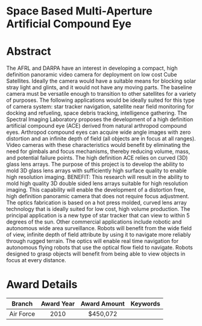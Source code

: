
Space Based Multi-Aperture Artificial Compound Eye
==================================================

# Abstract


The AFRL and DARPA have an interest in developing a compact, high definition panoramic video camera for deployment on low cost Cube Satellites.  Ideally the camera would have a suitable means for blocking solar stray light and glints, and it would not have any moving parts.  The baseline camera must be versatile enough to transition to other satellites for a variety of purposes.  The following applications would be ideally suited for this type of camera system:  star tracker navigation, satellite near field monitoring for docking and refueling, space debris tracking, intelligence gathering.     The Spectral Imaging Laboratory proposes the development of a high definition artificial compound eye (ACE) derived from natural arthropod compound eyes.  Arthropod compound eyes can acquire wide angle images with zero distortion and an infinite depth of field (all objects are in focus at all ranges).  Video cameras with these characteristics would benefit by eliminating the need for gimbals and focus mechanisms, thereby reducing volume, mass, and potential failure points.     The high definition ACE relies on curved (3D) glass lens arrays.  The purpose of this project is to develop the ability to mold 3D glass lens arrays with sufficiently high surface quality to enable high resolution imaging.  BENEFIT:  This research will result in the ability to mold high quality 3D double sided lens arrays suitable for high resolution imaging.  This capability will enable the development of a distortion free, high definition panoramic camera that does not require focus adjustment.  The optics fabrication is based on a hot press molded, curved lens array technology that is ideally suited for low cost, high volume production.  The principal application is a new type of star tracker that can view to within 5 degrees of the sun.  Other commercial applications include robotic and autonomous wide area surveillance.  Robots will benefit from the wide field of view, infinite depth of field attribute by using it to navigate more reliably through rugged terrain.  The optics will enable real time navigation for autonomous flying robots that use the optical flow field to navigate.  Robots designed to grasp objects will benefit from being able to view objects in focus at every distance.  

# Award Details

|Branch|Award Year|Award Amount|Keywords|
| :---: | :---: | :---: | :---: |
|Air Force|2010|$450,072||
